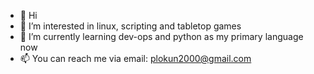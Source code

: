 - 👋 Hi
- 👀 I’m interested in linux, scripting and tabletop games
- 🌱 I’m currently learning dev-ops and python as my primary language now
- 📫 You can reach me via email: plokun2000@gmail.com
